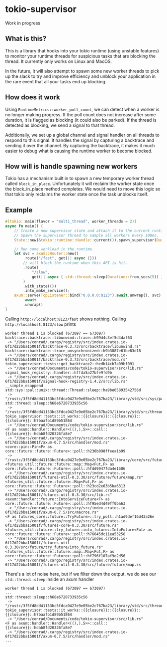 # tokio-supervisor

Work in progress

## What is this?

This is a library that hooks into your tokio runtime (using unstable features) to monitor your runtime
threads for suspicious tasks that are blocking the thread. It currently only works on Linux and MacOS.

In the future, it will also attempt to spawn some new worker threads to pick up the slack to try
and improve efficiency and unblock your application in the rare event that all your tasks end up blocking.

## How does it work

Using `RuntimeMetrics::worker_poll_count`, we can detect when a worker is no longer making progress. If the poll
count does not increase after some duration, it is flagged as blocking (it could also be parked). If the thread
is detected as blocking, we send a signal to that thread.

Additionally, we set up a global channel and signal handler on all threads to respond to this signal.
It handles the signal by capturing a backtrace and sending it over the channel. By capturing the backtrace,
it makes it much easier to debug what is causing the runtime worker to become blocked.

## How will is handle spawning new workers

Tokio has a mechanism built in to spawn a new temporary worker thread called `block_in_place`. Unfortunately
it will reclaim the worker state once the block_in_place method completes. We would need to move this logic
so that tokio only reclaims the worker state once the task unblocks itself.

## Example

```rust
#[tokio::main(flavor = "multi_thread", worker_threads = 2)]
async fn main() {
    // Create a new supervisor state and attach it to the current runtime.
    // Spawn the supervisor thread to sample all workers every 100ms.
    State::new(&tokio::runtime::Handle::current()).spawn_supervisor(Duration::from_millis(100));

    // Run some workload in the runtime.
    let svc = axum::Router::new()
        .route("/fast", get(|| async {}))
        // will block the runtime when this API is hit.
        .route(
            "/slow",
            get(|| async { std::thread::sleep(Duration::from_secs(5)) }),
        )
        .with_state(())
        .into_make_service();
    axum::serve(TcpListener::bind("0.0.0.0:8123").await.unwrap(), svc)
        .await
        .unwrap()
}
```

Calling `http://localhost:8123/fast` shows nothing. Calling `http://localhost:8123/slow` prints

```
worker thread 1 is blocked (673097 == 673097)
backtrace::backtrace::libunwind::trace::h99d4c3ef5d4daf63
 -> "/Users/conrad/.cargo/registry/src/index.crates.io-6f17d22bba15001f/backtrace-0.3.73/src/backtrace/libunwind.rs"
backtrace::backtrace::trace_unsynchronized::h9b3887e61be83d18
 -> "/Users/conrad/.cargo/registry/src/index.crates.io-6f17d22bba15001f/backtrace-0.3.73/src/backtrace/mod.rs"
tokio_supervisor::tests::get_backtrace2::hedb14cb7a09bf091
 -> "/Users/conrad/Documents/code/tokio-supervisor/src/lib.rs"
signal_hook_registry::handler::hffda5a27bfe9fd9b
 -> "/Users/conrad/.cargo/registry/src/index.crates.io-6f17d22bba15001f/signal-hook-registry-1.4.2/src/lib.rs"
__simple_esappend
std::sys::pal::unix::thread::Thread::sleep::ha9be65893542756d
 -> "/rustc/3f5fd8dd41153bc5fdca9427e9e05be2c767ba23/library/std/src/sys/pal/unix/thread.rs"
std::thread::sleep::h68e6720733935c56
 -> "/rustc/3f5fd8dd41153bc5fdca9427e9e05be2c767ba23/library/std/src/thread/mod.rs"
tokio_supervisor::tests::it_works::{{closure}}::{{closure}}::{{closure}}::h7baafb1d89b51864
 -> "/Users/conrad/Documents/code/tokio-supervisor/src/lib.rs"
<F as axum::handler::Handler<((),),S>>::call::{{closure}}::hdab8fd20326fa8e7
 -> "/Users/conrad/.cargo/registry/src/index.crates.io-6f17d22bba15001f/axum-0.7.5/src/handler/mod.rs"
<core::pin::Pin<P> as core::future::future::Future>::poll::h236b098ffeea1b99
 -> "/rustc/3f5fd8dd41153bc5fdca9427e9e05be2c767ba23/library/core/src/future/future.rs"
<futures_util::future::future::map::Map<Fut,F> as core::future::future::Future>::poll::hfdd9947fda4e1606
 -> "/Users/conrad/.cargo/registry/src/index.crates.io-6f17d22bba15001f/futures-util-0.3.30/src/future/future/map.rs"
<futures_util::future::future::Map<Fut,F> as core::future::future::Future>::poll::h23cd2e63b5ba6313
 -> "/Users/conrad/.cargo/registry/src/index.crates.io-6f17d22bba15001f/futures-util-0.3.30/src/lib.rs"
<axum::handler::future::IntoServiceFuture<F> as core::future::future::Future>::poll::hf95ed4d49ff0ba63
 -> "/Users/conrad/.cargo/registry/src/index.crates.io-6f17d22bba15001f/axum-0.7.5/src/macros.rs"
<F as futures_core::future::TryFuture>::try_poll::h1ad9def16d43a26e
 -> "/Users/conrad/.cargo/registry/src/index.crates.io-6f17d22bba15001f/futures-core-0.3.30/src/future.rs"
<futures_util::future::try_future::into_future::IntoFuture<Fut> as core::future::future::Future>::poll::h76645dc11ea53258
 -> "/Users/conrad/.cargo/registry/src/index.crates.io-6f17d22bba15001f/futures-util-0.3.30/src/future/try_future/into_future.rs"
<futures_util::future::future::map::Map<Fut,F> as core::future::future::Future>::poll::hf796f107af9e2d56
 -> "/Users/conrad/.cargo/registry/src/index.crates.io-6f17d22bba15001f/futures-util-0.3.30/src/future/future/map.rs
```

There's a lot of noise here, but if we filter down the output, we do see our `std::thread::sleep` inside an axum handler

```
worker thread 1 is blocked (673097 == 673097)
...
std::thread::sleep::h68e6720733935c56
 -> "/rustc/3f5fd8dd41153bc5fdca9427e9e05be2c767ba23/library/std/src/thread/mod.rs"
tokio_supervisor::tests::it_works::{{closure}}::{{closure}}::{{closure}}::h7baafb1d89b51864
 -> "/Users/conrad/Documents/code/tokio-supervisor/src/lib.rs"
<F as axum::handler::Handler<((),),S>>::call::{{closure}}::hdab8fd20326fa8e7
 -> "/Users/conrad/.cargo/registry/src/index.crates.io-6f17d22bba15001f/axum-0.7.5/src/handler/mod.rs"
...
```
